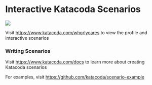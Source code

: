 # Interactive Katacoda Scenarios

[![](http://shields.katacoda.com/katacoda/whorlycares/count.svg)](https://www.katacoda.com/whorlycares "Get your profile on Katacoda.com")

Visit https://www.katacoda.com/whorlycares to view the profile and interactive scenarios

### Writing Scenarios
Visit https://www.katacoda.com/docs to learn more about creating Katacoda scenarios

For examples, visit https://github.com/katacoda/scenario-example
